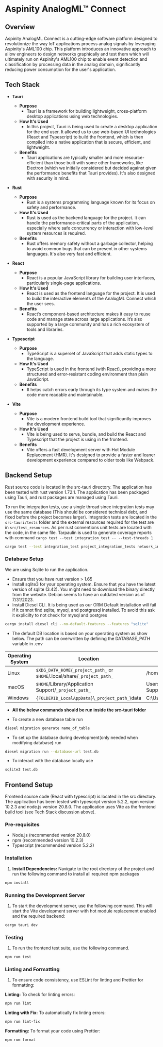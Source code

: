 # Aspinity AnalogML™ Connect

## Overview

Aspinity AnalogML Connect is a cutting-edge software platform designed to revolutionize the way IoT applications process
analog signals by leveraging Aspinity's AML100 chip. This platform introduces an innovative approach to allow engineers
to design networks graphically and test them which will ultimately run on Aspinity's AML100 chip to enable event
detection and classification by processing data in the analog domain, significantly reducing power consumption for the
user's application.

## Tech Stack

- **Tauri**
    - **Purpose**
        - Tauri is a framework for building lightweight, cross-platform desktop applications using web
          technologies.
    - **How It's Used**
        - In this project, Tauri is being used to create a desktop application for the end user. It allowed us to use
          web-based UI technologies (React and Typescript) to build the frontend, which is then compiled into a native
          application that is secure, efficient, and lightweight.
    - **Benefits**
        - Tauri applications are typically smaller and more resource-efficient than those built with some other
          frameworks, like Electron (which we initially considered but decided against given the performance benefits
          that Tauri provides). It's also designed with security in mind.

- **Rust**
    - **Purpose**
        - Rust is a systems programming language known for its focus on safety and performance.
    - **How It's Used**
        - Rust is used as the backend language for the project. It can handle the performance-critical parts
          of the application, especially where safe concurrency or interaction with low-level system resources is
          required.
    - **Benefits**
        - Rust offers memory safety without a garbage collector, helping to avoid common bugs that can be present in
          other systems languages. It's also very fast and efficient.
- **React**
    - **Purpose**
        - React is a popular JavaScript library for building user interfaces, particularly single-page applications.
    - **How It's Used**
        - React is used as the frontend language for the project. It is used to build the interactive elements of the
          AnalogML Connect which the user sees.
    - **Benefits**
        - React’s component-based architecture makes it easy to reuse code and manage state across large applications.
          It’s also supported by a large community and has a rich ecosystem of tools and libraries.
- **Typescript**
    - **Purpose**
        - TypeScript is a superset of JavaScript that adds static types to the language.
    - **How It's Used**
        - TypeScript is used in the frontend (with React), providing a more structured and error-resistant coding
          environment than plain JavaScript.
    - **Benefits**
        - It helps catch errors early through its type system and makes the code more readable and maintainable.
- **Vite**
    - **Purpose**
        - Vite is a modern frontend build tool that significantly improves the development experience.
    - **How It's Used**
        - Vite is being used to serve, bundle, and build the React and Typescript that the project is using in the
          frontend.
    - **Benefits**
        - Vite offers a fast development server with Hot Module Replacement (HMR). It's designed to provide a faster and
          leaner development experience compared to older tools like Webpack.

## Backend Setup

Rust source code is located in the src-tauri directory. The application has been tested with rust version 1.72.1.
The application has been packaged using Tauri, and rust packages are managed using Tauri.

To run the integration tests, use a single thread since integration tests may use the same database (This should be
considered technical debt, and fixed before the project becomes larger).
Integration tests are located in the ```src-tauri/tests``` folder and the external resources required for the test are
in ```src/test_resources```. As per rust conventions unit tests are located with the code, in the same file.
Tarpaulin is used to generate coverage reports with command ```cargo test --test integration_test -- --test-threads 1```

```bash
cargo test --test integration_test project_integration_tests network_integration_test -- --test-threads 1
```

### Database Setup

We are using Sqlite to run the application.

- Ensure that you have rust version > 1.65
- Install sqlite3 for your operating system. Ensure that you have the latest version of sqlite (3.42). You might need to
  download the binary directly from the website. Debian seems to have an outdated version as of 7/31/2023.
- Install Diesel CLI. It is being used as our ORM Default installation will fail if it cannot find sqlite, mysql, and
  postgresql installed. To avoid this ask it explicilty to not check for mysql and postgres

```bash
cargo install diesel_cli --no-default-features --features "sqlite"
```

- The default DB location is based on your operating system as show below. The path can be overwritten by defining the
  DATABASE_PATH variable in .env

| Operating System | Location                                                                   | Example                                                           |   |   |
|------------------|----------------------------------------------------------------------------|-------------------------------------------------------------------|---|---|
| Linux            | `$XDG_DATA_HOME`/`_project_path_` or `$HOME`/.local/share/`_project_path_` | /home/gaurav/.local/share/aml_connect                             |   |   |
| macOS            | `$HOME`/Library/Application Support/`_project_path_`                       | Users/Gaurav/Library/Application Support/com.aspinity.aml_connect |   |   |
| Windows          | `{FOLDERID_LocalAppData}`\\`_project_path_`\\data                          | C:\Users\Gaurav\AppData\Local\Aspinity\Aml_Connect\data           |   |   |

- **All the below commands should be run inside the src-tauri folder**

- To create a new database table run

```bash
diesel migration generate name_of_table
```

- To set up the database during development(only needed when modifying database) run

```bash
diesel migration run --database-url test.db
```

- To interact with the database locally use

```bash
sqlite3 test.db
```

## Frontend Setup

Frontend source code (React with typescript) is located in the src directory. The application has been tested with
typescript version 5.2.2, npm version 10.2.3 and node.js version 20.8.0. The application uses Vite as the frontend build
tool (see Tech Stack discussion above).

### Pre-requisites

- Node.js (recommended version 20.8.0)
- npm (recommended version 10.2.3)
- Typescript (recommended version 5.2.2)

### Installation

1. **Install Dependencies:** Navigate to the root directory of the project and run the following command to install all
   required npm packages

```bash
npm install
```

### Running the Development Server

1. To start the development server, use the following command. This will start the Vite development server with hot
   module replacement enabled and the required backend:

```bash
cargo tauri dev
```

### Testing

1. To run the frontend test suite, use the following command.

```bash
npm run test
```

### Linting and Formatting

1. To ensure code consistency, use ESLint for linting and Prettier for formatting:

**Linting:** To check for linting errors:

```bash
npm run lint
```

**Linting with Fix:** To automatically fix linting errors:

```bash
npm run lint-fix
```

**Formatting:** To format your code using Prettier:

```bash
npm run format
```
